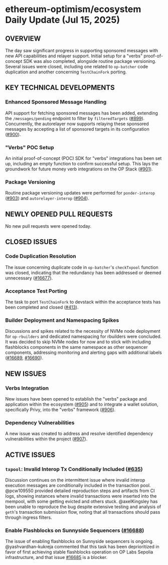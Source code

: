 # ethereum-optimism/ecosystem Daily Update (Jul 15, 2025)
## OVERVIEW 
The day saw significant progress in supporting sponsored messages with new API capabilities and relayer support. Initial setup for a "verbs" proof-of-concept SDK was also completed, alongside routine package versioning. Several issues were closed, including one related to `op-batcher` code duplication and another concerning `TestChainFork` porting.

## KEY TECHNICAL DEVELOPMENTS

### Enhanced Sponsored Message Handling
API support for fetching sponsored messages has been added, extending the `/messages/pending` endpoint to filter by `filteredTargets` ([#899](https://github.com/ethereum-optimism/ecosystem/pull/899)). Concurrently, the autorelayer now supports relaying these sponsored messages by accepting a list of sponsored targets in its configuration ([#900](https://github.com/ethereum-optimism/ecosystem/pull/900)).

### "Verbs" POC Setup
An initial proof-of-concept (POC) SDK for "verbs" integrations has been set up, including an empty function to confirm successful setup. This lays the groundwork for future money verb integrations on the OP Stack ([#901](https://github.com/ethereum-optimism/ecosystem/pull/901)).

### Package Versioning
Routine package versioning updates were performed for `ponder-interop` ([#903](https://github.com/ethereum-optimism/ecosystem/pull/903)) and `autorelayer-interop` ([#904](https://github.com/ethereum-optimism/ecosystem/pull/904)).

## NEWLY OPENED PULL REQUESTS
No new pull requests were opened today.

## CLOSED ISSUES

### Code Duplication Resolution
The issue concerning duplicate code in `op-batcher`'s `checkTxpool` function was closed, indicating that the redundancy has been addressed or deemed unnecessary ([#16677](https://github.com/ethereum-optimism/ecosystem/issues/16677)).

### Acceptance Test Porting
The task to port `TestChainFork` to devstack within the acceptance tests has been completed and closed ([#413](https://github.com/ethereum-optimism/ecosystem/issues/413)).

### Builder Deployment and Namespacing Spikes
Discussions and spikes related to the necessity of NVMe node deployment for `op-rbuilders` and dedicated namespacing for rbuilders were concluded. It was decided to skip NVMe nodes for now and to stick with including flashblocks components in the same namespace as other sequencer components, addressing monitoring and alerting gaps with additional labels ([#16689](https://github.com/ethereum-optimism/ecosystem/issues/16689), [#16690](https://github.com/ethereum-optimism/ecosystem/issues/16690)).

## NEW ISSUES

### Verbs Integration
New issues have been opened to establish the "verbs" package and application within the ecosystem ([#905](https://github.com/ethereum-optimism/ecosystem/issues/905)) and to integrate a wallet solution, specifically Privy, into the "verbs" framework ([#906](https://github.com/ethereum-optimism/ecosystem/issues/906)).

### Dependency Vulnerabilities
A new issue was created to address and resolve identified dependency vulnerabilities within the project ([#907](https://github.com/ethereum-optimism/ecosystem/issues/907)).

## ACTIVE ISSUES

### `txpool`: Invalid Interop Tx Conditionally Included ([#635](https://github.com/ethereum-optimism/ecosystem/issues/635))
Discussion continues on the intermittent issue where invalid interop execution messages are conditionally included in the transaction pool. @pcw109550 provided detailed reproduction steps and artifacts from CI logs, showing instances where invalid transactions were inserted into the mempool, with some getting evicted and others stuck. @axelKingsley has been unable to reproduce the bug despite extensive testing and analysis of `geth`'s transaction submission flow, noting that all transactions should pass through ingress filters.

### Enable Flashblocks on Sunnyside Sequencers ([#16688](https://github.com/ethereum-optimism/ecosystem/issues/16688))
The issue of enabling flashblocks on Sunnyside sequencers is ongoing. @yashvardhan-kukreja commented that this task has been deprioritized in favor of first achieving stable flashblocks operation on OP Labs Sepolia infrastructure, and that issue [#16685](https://github.com/ethereum-optimism/ecosystem/issues/16685) is a blocker.